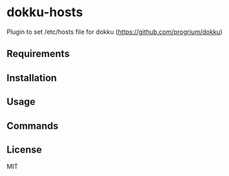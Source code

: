 dokku-hosts
===========

Plugin to set /etc/hosts file for dokku (https://github.com/progrium/dokku)

## Requirements

## Installation

## Usage

## Commands

## License

MIT
